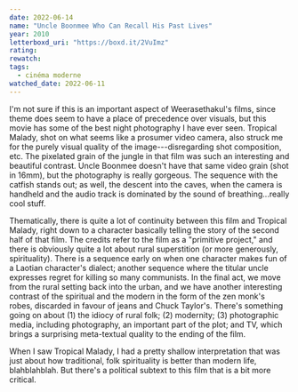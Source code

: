 ```yaml
---
date: 2022-06-14
name: "Uncle Boonmee Who Can Recall His Past Lives"
year: 2010
letterboxd_uri: "https://boxd.it/2VuImz"
rating: 
rewatch: 
tags:
  - cinéma moderne
watched_date: 2022-06-11
---
```


I'm not sure if this is an important aspect of Weerasethakul's films, since theme does seem to have a place of precedence over visuals, but this movie has some of the best night photography I have ever seen. Tropical Malady, shot on what seems like a prosumer video camera, also struck me for the purely visual quality of the image---disregarding shot composition, etc. The pixelated grain of the jungle in that film was such an interesting and beautiful contrast. Uncle Boonmee doesn't have that same video grain (shot in 16mm), but the photography is really gorgeous. The sequence with the catfish stands out; as well, the descent into the caves, when the camera is handheld and the audio track is dominated by the sound of breathing...really cool stuff.

Thematically, there is quite a lot of continuity between this film and Tropical Malady, right down to a character basically telling the story of the second half of that film. The credits refer to the film as a "primitive project," and there is obviously quite a lot about rural superstition (or more generously, spirituality). There is a sequence early on when one character makes fun of a Laotian character's dialect; another sequence where the titular uncle expresses regret for killing so many communists. In the final act, we move from the rural setting back into the urban, and we have another interesting contrast of the spiritual and the modern in the form of the zen monk's robes, discarded in favour of jeans and Chuck Taylor's. There's something going on about (1) the idiocy of rural folk; (2) modernity; (3) photographic media, including photography, an important part of the plot; and TV, which brings a surprising meta-textual quality to the ending of the film.

When I saw Tropical Malady, I had a pretty shallow interpretation that was just about how traditional, folk spirituality is better than modern life, blahblahblah. But there's a political subtext to this film that is a bit more critical.
